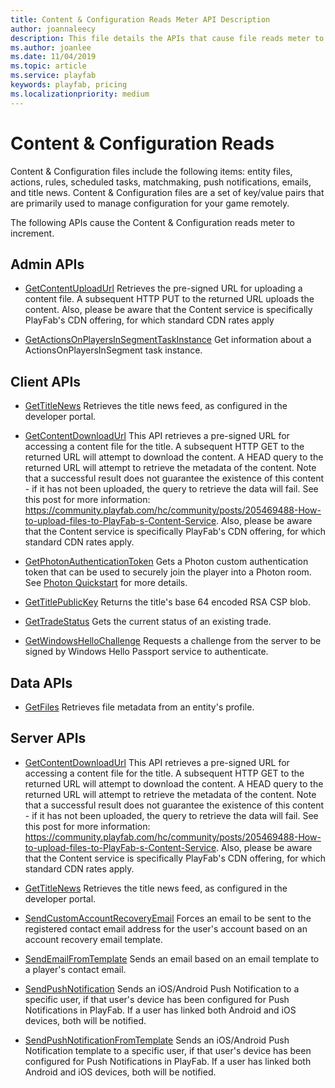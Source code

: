 ```yaml
---
title: Content & Configuration Reads Meter API Description
author: joannaleecy
description: This file details the APIs that cause file reads meter to increment.
ms.author: joanlee
ms.date: 11/04/2019
ms.topic: article
ms.service: playfab
keywords: playfab, pricing
ms.localizationpriority: medium
---
```


# Content & Configuration Reads

Content & Configuration files include the following items: entity files, actions, rules, scheduled tasks, matchmaking, push notifications, emails, and title news. Content & Configuration files are a set of key/value pairs that are primarily used to manage configuration for your game remotely.

The following APIs cause the Content & Configuration reads meter to increment.

## Admin APIs

- [GetContentUploadUrl](/rest/api/playfab/admin/content/get-content-upload-url?view=playfab-rest&preserve-view=true)
    Retrieves the pre-signed URL for uploading a content file. A subsequent HTTP PUT to the returned URL uploads the content. Also, please be aware that the Content service is specifically PlayFab's CDN offering, for which standard CDN rates apply

- [GetActionsOnPlayersInSegmentTaskInstance](/rest/api/playfab/admin/scheduled-task/get-actions-on-players-in-segment-task-instance?view=playfab-rest&preserve-view=true)
    Get information about a ActionsOnPlayersInSegment task instance.

## Client APIs

- [GetTitleNews](/rest/api/playfab/client/title-wide-data-management/get-title-news?view=playfab-rest&preserve-view=true)
    Retrieves the title news feed, as configured in the developer portal.

- [GetContentDownloadUrl](/rest/api/playfab/client/content/get-content-download-url?view=playfab-rest&preserve-view=true)
    This API retrieves a pre-signed URL for accessing a content file for the title. A subsequent HTTP GET to the returned URL will attempt to download the content. A HEAD query to the returned URL will attempt to retrieve the metadata of the content. Note that a successful result does not guarantee the existence of this content - if it has not been uploaded, the query to retrieve the data will fail. See this post for more information: https://community.playfab.com/hc/community/posts/205469488-How-to-upload-files-to-PlayFab-s-Content-Service. Also, please be aware that the Content service is specifically PlayFab's CDN offering, for which standard CDN rates apply.

- [GetPhotonAuthenticationToken](/rest/api/playfab/client/authentication/get-photon-authentication-token?view=playfab-rest&preserve-view=true)
    Gets a Photon custom authentication token that can be used to securely join the player into a Photon room. See [Photon Quickstart](/gaming/playfab/features/multiplayer/photon/quickstart) for more details.

- [GetTitlePublicKey](/rest/api/playfab/client/authentication/get-title-public-key?view=playfab-rest&preserve-view=true)
    Returns the title's base 64 encoded RSA CSP blob.

- [GetTradeStatus](/rest/api/playfab/client/trading/get-trade-status?view=playfab-rest&preserve-view=true)
    Gets the current status of an existing trade.

- [GetWindowsHelloChallenge](/gaming/playfab/features/authentication/platform-specific-authentication/uwp)
    Requests a challenge from the server to be signed by Windows Hello Passport service to authenticate.

## Data APIs

- [GetFiles](/rest/api/playfab/data/file/get-files?view=playfab-rest&preserve-view=true)
    Retrieves file metadata from an entity's profile.

## Server APIs

- [GetContentDownloadUrl](/rest/api/playfab/server/content/get-content-download-url?view=playfab-rest&preserve-view=true)
    This API retrieves a pre-signed URL for accessing a content file for the title. A subsequent HTTP GET to the returned URL will attempt to download the content. A HEAD query to the returned URL will attempt to retrieve the metadata of the content. Note that a successful result does not guarantee the existence of this content - if it has not been uploaded, the query to retrieve the data will fail. See this post for more information: https://community.playfab.com/hc/community/posts/205469488-How-to-upload-files-to-PlayFab-s-Content-Service. Also, please be aware that the Content service is specifically PlayFab's CDN offering, for which standard CDN rates apply.

- [GetTitleNews](/rest/api/playfab/server/title-wide-data-management/get-title-news?view=playfab-rest&preserve-view=true)
    Retrieves the title news feed, as configured in the developer portal.

- [SendCustomAccountRecoveryEmail](/rest/api/playfab/server/account-management/send-custom-account-recovery-email?view=playfab-rest&preserve-view=true)
    Forces an email to be sent to the registered contact email address for the user's account based on an account recovery email template.

- [SendEmailFromTemplate](/rest/api/playfab/server/account-management/send-email-from-template?view=playfab-rest&preserve-view=true)
    Sends an email based on an email template to a player's contact email.

- [SendPushNotification](/rest/api/playfab/server/account-management/send-push-notification?view=playfab-rest&preserve-view=true)
    Sends an iOS/Android Push Notification to a specific user, if that user's device has been configured for Push Notifications in PlayFab. If a user has linked both Android and iOS devices, both will be notified.

- [SendPushNotificationFromTemplate](/rest/api/playfab/server/account-management/send-push-notification-from-template?view=playfab-rest&preserve-view=true)
    Sends an iOS/Android Push Notification template to a specific user, if that user's device has been configured for Push Notifications in PlayFab. If a user has linked both Android and iOS devices, both will be notified.
